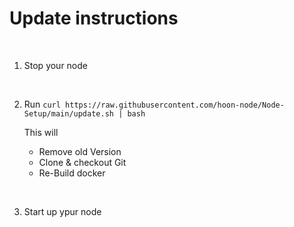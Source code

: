 
# Update instructions



    
‎

1. Stop your node

    
‎


2. Run `curl https://raw.githubusercontent.com/hoon-node/Node-Setup/main/update.sh | bash`

    This will 
    * Remove old Version
    * Clone & checkout Git
    * Re-Build docker
    
‎

3. Start up ypur node

    
‎
